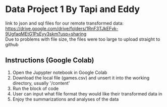 # Data Project 1 By Tapi and Eddy

link to json and sql files for our remote transformed data: https://drive.google.com/drive/folders/1RnF3TJkEFvk-9UgfaqMEtG1PsEyy3skm?usp=sharing  
Due to problems with file size, the files were too large to upload straight to github

## Instructions (Google Colab)
1. Open the Jupypter notebook in Google Colab
2. Download the local file (games.csv) and unsert it into the working directory, usually '/content'
3. Run the block of code
4. User can input what file format they would like their transformed data in
5. Enjoy the summarizations and analyses of the data
